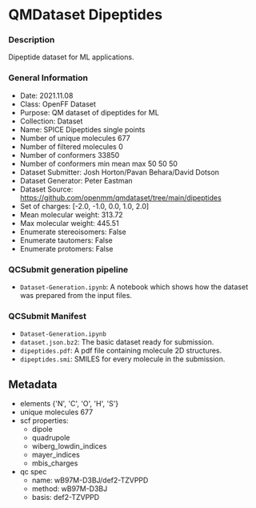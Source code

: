 # QMDataset Dipeptides

### Description

Dipeptide dataset for ML applications.

### General Information

- Date: 2021.11.08
- Class: OpenFF Dataset
- Purpose: QM dataset of dipeptides for ML
- Collection: Dataset
- Name: SPICE Dipeptides single points
- Number of unique molecules        677
- Number of filtered molecules      0
- Number of conformers              33850
- Number of conformers min mean max 50  50  50
- Dataset Submitter: Josh Horton/Pavan Behara/David Dotson
- Dataset Generator: Peter Eastman
- Dataset Source: https://github.com/openmm/qmdataset/tree/main/dipeptides
- Set of charges: [-2.0, -1.0, 0.0, 1.0, 2.0]
- Mean molecular weight: 313.72
- Max molecular weight: 445.51
- Enumerate stereoisomers: False
- Enumerate tautomers: False
- Enumerate protomers: False

### QCSubmit generation pipeline

- `Dataset-Generation.ipynb`: A notebook which shows how the dataset was prepared from the input files. 

### QCSubmit Manifest

- `Dataset-Generation.ipynb`
- `dataset.json.bz2`: The basic dataset ready for submission.
- `dipeptides.pdf`: A pdf file containing molecule 2D structures.
- `dipeptides.smi`: SMILES for every molecule in the submission.
 
## Metadata

- elements {'N', 'C', 'O', 'H', 'S'}
- unique molecules 677
- scf properties:
    - dipole
    - quadrupole
    - wiberg_lowdin_indices
    - mayer_indices
    - mbis_charges
- qc spec
    - name: wB97M-D3BJ/def2-TZVPPD
    - method: wB97M-D3BJ
    - basis: def2-TZVPPD

